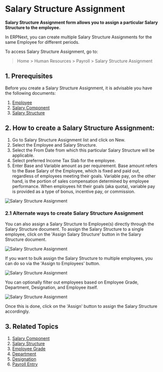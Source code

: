 <!-- add-breadcrumbs -->
# Salary Structure Assignment

**Salary Structure Assignment form allows you to assign a particular Salary Structure to the employee.**


In ERPNext, you can create multiple Salary Structure Assignments for the same Employee for different periods. 

To access Salary Structure Assignment, go to:
> Home > Human Resources > Payroll > Salary Structure Assignment

## 1. Prerequisites

Before you create a Salary Structure Assignment, it is advisable you have the following documents:

1. [Employee](/docs/user/manual/en/human-resources/employee)
1. [Salary Component](/docs/user/manual/en/human-resources/salary-component)
1. [Salary Structure](/docs/user/manual/en/human-resources/salary-structure)

## 2. How to create a Salary Structure Assignment:

1. Go to Salary Structure Assignment list and click on New.
1. Select the Employee and Salary Structure.
1. Select the From Date from which this particular Salary Structure will be applicable.
1. Select preferred Income Tax Slab for the employee.
1. Enter Base and Variable amount as per requirement. Base amount refers to the Base Salary of the Employee, which is fixed and paid out, regardless of employees meeting their goals. Variable pay, on the other hand, is the portion of sales compensation determined by employee performance. When employees hit their goals (aka quota), variable pay is provided as a type of bonus, incentive pay, or commission. 

 <img class="screenshot" alt="Salary Structure Assignment" src="{{docs_base_url}}/assets/img/human-resources/salary-structure-assignment.png">

### 2.1 Alternate ways to create Salary Structure Assignment

You can also assign a Salary Structure to Employee(s) directly through the Salary Structure document. To assign the Salary Structure to a single employee, click on the 'Assign Salary Structure' button in the Salary Structure document.

<img class="screenshot" alt="Salary Structure Assignment" src="{{docs_base_url}}/assets/img/human-resources/assign-sal1.png">

If you want to bulk assign the Salary Structure to multiple employees, you can do so via the 'Assign to Employees' button.

<img class="screenshot" alt="Salary Structure Assignment" src="{{docs_base_url}}/assets/img/human-resources/assign-sal2.png">

You can optionally filter out employees based on Employee Grade, Department, Designation, and Employee itself.

<img class="screenshot" alt="Salary Structure Assignment" src="{{docs_base_url}}/assets/img/human-resources/assign-sal3.png">

Once this is done, click on the 'Assign' button to assign the Salary Structure accordingly.

## 3. Related Topics

1. [Salary Component](/docs/user/manual/en/human-resources/salary-component)
1. [Salary Structure](/docs/user/manual/en/human-resources/salary-structure)
1. [Employee Grade](/docs/user/manual/en/human-resources/employee-grade)
1. [Department](/docs/user/manual/en/human-resources/department)
1. [Designation](/docs/user/manual/en/human-resources/designation)
1. [Payroll Entry](/docs/user/manual/en/human-resources/payroll-entry)


